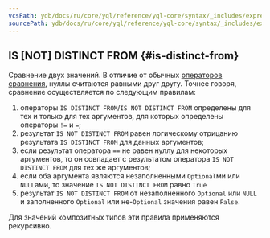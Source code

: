 ```yaml
---
vcsPath: ydb/docs/ru/core/yql/reference/yql-core/syntax/_includes/expressions/is-distinct-from.md
sourcePath: ydb/docs/ru/core/yql/reference/yql-core/syntax/_includes/expressions/is-distinct-from.md
---
```

## IS \[NOT\] DISTINCT FROM {#is-distinct-from}

Сравнение двух значений. В отличие от обычных [операторов сравнения](#comparison-operators), нуллы считаются равными друг другу.
Точнее говоря, сравнение осуществляется по следующим правилам:
1) операторы `IS DISTINCT FROM`/`IS NOT DISTINCT FROM` определены для тех и только для тех аргументов, для которых определены операторы `!=` и `=`;
2) результат `IS NOT DISTINCT FROM` равен логическому отрицанию результата `IS DISTINCT FROM` для данных аргументов;
3) если результат оператора `==` не равен нуллу для некоторых аргументов, то он совпадает с результатом оператора `IS NOT DISTINCT FROM` для тех же аргументов;
4) если оба аргумента являются незаполненными `Optional`ми или `NULL`ами, то значение `IS NOT DISTINCT FROM` равно  `True`
5) результат `IS NOT DISTINCT FROM` от незаполненного `Optional` или `NULL` и заполненного `Optional` или не-`Optional` значения равен `False`.

Для значений композитных типов эти правила применяются рекурсивно.